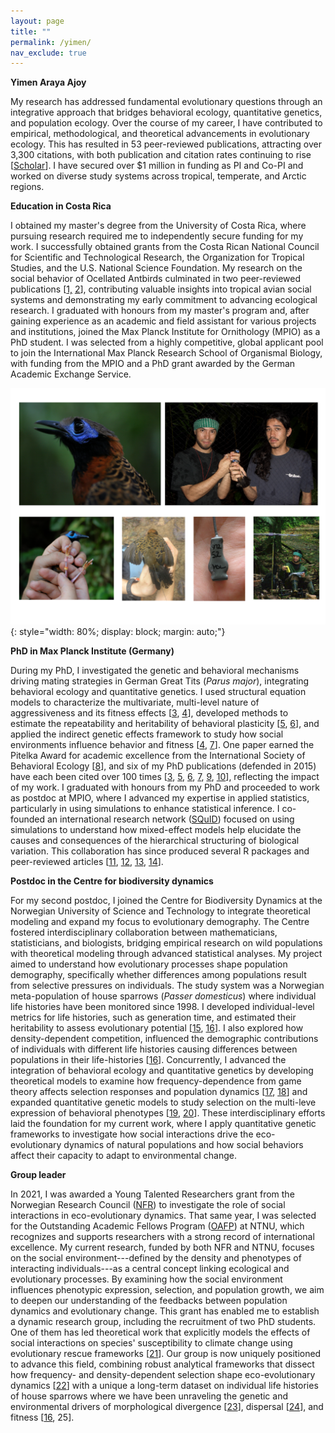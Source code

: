 ```yaml
---
layout: page
title: ""
permalink: /yimen/
nav_exclude: true
---
```



**Yimen Araya Ajoy**

My research has addressed fundamental evolutionary questions through an
integrative approach that bridges behavioral ecology, quantitative
genetics, and population ecology. Over the course of my career, I have
contributed to empirical, methodological, and theoretical advancements
in evolutionary ecology. This has resulted in 53 peer-reviewed
publications, attracting over 3,300 citations, with both publication and
citation rates continuing to rise
\[[Scholar](https://scholar.google.com/citations?hl=en&user=q4pwMVIAAAAJ)]. I
have secured over \$1 million in funding as PI and Co-PI and worked on
diverse study systems across tropical, temperate, and Arctic regions. 


**Education in Costa Rica**

I obtained my master's degree from the University of Costa Rica, where
pursuing research required me to independently secure funding for my
work. I successfully obtained grants from the Costa Rican National
Council for Scientific and Technological Research, the Organization for
Tropical Studies, and the U.S. National Science Foundation. My research
on the social behavior of Ocellated Antbirds culminated in two
peer-reviewed publications
\[[1,](https://doi.org/10.1098/rspb.2009.0730)
[2](https://doi.org/10.1371/journal.pone.0008137)\], contributing
valuable insights into tropical avian social systems and demonstrating
my early commitment to advancing ecological research. I graduated with
honours from my master's program and, after gaining experience as an
academic and field assistant for various projects and institutions,
joined the Max Planck Institute for Ornithology (MPIO) as a PhD student.
I was selected from a highly competitive, global applicant pool to join
the International Max Planck Research School of Organismal Biology, with
funding from the MPIO and a PhD grant awarded by the German Academic
Exchange Service.


![Research Image1](/assets/images/phaeno.png){: style="width: 80%; display: block; margin: auto;"}




**PhD in Max Planck Institute (Germany)**

During my PhD, I investigated the genetic and behavioral mechanisms
driving mating strategies in German Great Tits (*Parus major*),
integrating behavioral ecology and quantitative genetics. I used
structural equation models to characterize the multivariate, multi-level
nature of aggressiveness and its fitness effects
\[[3](https://doi.org/10.1098/rspb.2013.2645),
[4](https://doi.org/10.1111/evo.13024)\], developed methods to estimate
the repeatability and heritability of behavioral plasticity
\[[5](https://doi.org/10.1111/2041-210X.12430),
[6](https://doi.org/10.1111/1365-2656.12621)\], and applied the indirect
genetic effects framework to study how social environments influence
behavior and fitness \[[4](https://doi.org/10.1111/evo.13024),
[7](https://www.cell.com/trends/ecology-evolution/abstract/S0169-5347(14)00263-8)\].
One paper earned the Pitelka Award for academic excellence from the
International Society of Behavioral Ecology
\[[8](https://doi.org/10.1093/beheco/arv187)\], and six of my PhD
publications (defended in 2015) have each been cited over 100 times
\[[3](https://doi.org/10.1098/rspb.2013.2645),
[5](https://doi.org/10.1111/2041-210X.12430),
[6](https://doi.org/10.1111/1365-2656.12621),
[7](https://www.cell.com/trends/ecology-evolution/abstract/S0169-5347(14)00263-8),
[9](https://doi.org/10.1093/beheco/art035),
[10](https://doi.org/10.1098/rspb.2013.1019)\], reflecting the impact of
my work. I graduated with honours from my PhD and proceeded to work as
postdoc at MPIO, where I advanced my expertise in applied statistics,
particularly in using simulations to enhance statistical inference. I
co-founded an international research network
([SQuID](http://squidgroup.org/about/)) focused on using simulations to
understand how mixed-effect models help elucidate the causes and
consequences of the hierarchical structuring of biological variation.
This collaboration has since produced several R packages and
peer-reviewed articles \[[11](https://doi.org/10.1111/2041-210X.12659),
[12](https://doi.org/10.1111/1365-2656.13360),
[13](https://doi.org/10.1111/2041-210X.13434),
[14](https://doi.org/10.1111/2041-210X.14200)\].


**Postdoc in the Centre for biodiversity dynamics**

For my second postdoc, I joined the Centre for Biodiversity Dynamics at
the Norwegian University of Science and Technology to integrate
theoretical modeling and expand my focus to evolutionary demography. The
Centre fostered interdisciplinary collaboration between mathematicians,
statisticians, and biologists, bridging empirical research on wild
populations with theoretical modeling through advanced statistical
analyses. My project aimed to understand how evolutionary processes
shape population demography, specifically whether differences among
populations result from selective pressures on individuals. The study
system was a Norwegian meta-population of house sparrows (*Passer
domesticus*) where individual life histories have been monitored since 1998. 
I developed individual-level metrics for life histories, such as
generation time, and estimated their heritability to assess evolutionary
potential
\[[15](https://link.springer.com/article/10.1007/s00265-018-2477-7),
[16](https://doi.org/10.1111/ele.13835)\]. I also explored how
density-dependent competition, influenced the demographic contributions
of individuals with different life histories causing differences between
populations in their life-histories
\[[16](https://doi.org/10.1111/ele.13835)\]. Concurrently, I advanced
the integration of behavioral ecology and quantitative genetics by
developing theoretical models to examine how frequency-dependence from
game theory affects selection responses and population dynamics
\[[17](https://doi.org/10.1111/evo.14058),
[18]( https://doi.org/10.1111/evo.14058)\] and expanded quantitative
genetic models to study selection on the multi-leve expression of
behavioral phenotypes \[[19](https://doi.org/10.1093/evolut/qpad136),
[20](https://doi.org/10.1111/evo.14198)\]. These interdisciplinary
efforts laid the foundation for my current work, where I apply
quantitative genetic frameworks to investigate how social interactions
drive the eco-evolutionary dynamics of natural populations and how
social behaviors affect their capacity to adapt to environmental change.

**Group leader**

In 2021, I was awarded a Young Talented Researchers grant from the
Norwegian Research Council
([NFR](https://www.forskningsradet.no/en/call-for-proposals/2023/researcher-project-young-talents-fripro/))
to investigate the role of social interactions in eco-evolutionary
dynamics. That same year, I was selected for the Outstanding Academic
Fellows Program
([OAFP](https://www.ntnu.edu/outstanding-academic-fellows-programme/2022-2026))
at NTNU, which recognizes and supports researchers with a strong record
of international excellence. My current research, funded by both NFR and
NTNU, focuses on the social environment---defined by the density and
phenotypes of interacting individuals---as a central concept linking
ecological and evolutionary processes. By examining how the social
environment influences phenotypic expression, selection, and population
growth, we aim to deepen our understanding of the feedbacks between
population dynamics and evolutionary change. This grant has enabled me
to establish a dynamic research group, including the recruitment of two
PhD students. One of them has led theoretical work that explicitly
models the effects of social interactions on species' susceptibility to
climate change using evolutionary rescue frameworks
\[[21](https://doi.org/10.1093/evlett/qrad022)\]. Our group is now
uniquely positioned to advance this field, combining robust analytical
frameworks that dissect how frequency- and density-dependent selection
shape eco-evolutionary dynamics
\[[22](https://doi.org/10.32942/X27P5K)\] with a unique a long-term
dataset on individual life histories of house sparrows where we have
been unraveling the genetic and environmental drivers of morphological
divergence \[[23](https://doi.org/10.1111/evo.13668)\], dispersal
\[[24]( https://doi.org/10.1111/1365-2656.13580)\], and fitness
\[[16](https://doi.org/10.1111/ele.13835), 25].


